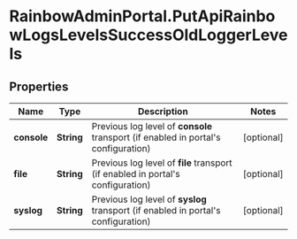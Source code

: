 # RainbowAdminPortal.PutApiRainbowLogsLevelsSuccessOldLoggerLevels

## Properties

Name | Type | Description | Notes
------------ | ------------- | ------------- | -------------
**console** | **String** | Previous log level of **console** transport (if enabled in portal&#39;s configuration) | [optional] 
**file** | **String** | Previous log level of **file** transport (if enabled in portal&#39;s configuration) | [optional] 
**syslog** | **String** | Previous log level of **syslog** transport (if enabled in portal&#39;s configuration) | [optional] 


